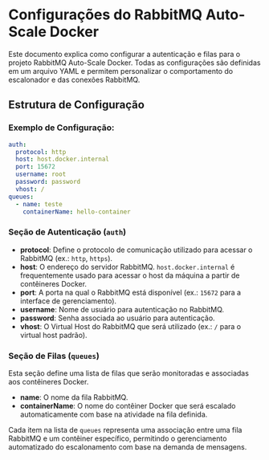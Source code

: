 # Configurações do RabbitMQ Auto-Scale Docker

Este documento explica como configurar a autenticação e filas para o projeto RabbitMQ Auto-Scale Docker. Todas as configurações são definidas em um arquivo YAML e permitem personalizar o comportamento do escalonador e das conexões RabbitMQ.

## Estrutura de Configuração

### Exemplo de Configuração:

```yaml
auth:
  protocol: http
  host: host.docker.internal
  port: 15672 
  username: root
  password: password
  vhost: /
queues:
  - name: teste
    containerName: hello-container
```

### Seção de Autenticação (`auth`)

- **protocol**: Define o protocolo de comunicação utilizado para acessar o RabbitMQ (ex.: `http`, `https`).
- **host**: O endereço do servidor RabbitMQ. `host.docker.internal` é frequentemente usado para acessar o host da máquina a partir de contêineres Docker.
- **port**: A porta na qual o RabbitMQ está disponível (ex.: `15672` para a interface de gerenciamento).
- **username**: Nome de usuário para autenticação no RabbitMQ.
- **password**: Senha associada ao usuário para autenticação.
- **vhost**: O Virtual Host do RabbitMQ que será utilizado (ex.: `/` para o virtual host padrão).

### Seção de Filas (`queues`)

Esta seção define uma lista de filas que serão monitoradas e associadas aos contêineres Docker. 

- **name**: O nome da fila RabbitMQ.
- **containerName**: O nome do contêiner Docker que será escalado automaticamente com base na atividade na fila definida.

Cada item na lista de `queues` representa uma associação entre uma fila RabbitMQ e um contêiner específico, permitindo o gerenciamento automatizado do escalonamento com base na demanda de mensagens.
